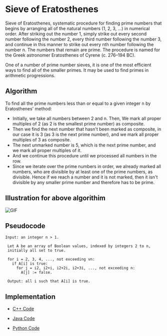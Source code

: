 # Sieve of Eratosthenes

Sieve of Eratosthenes, systematic procedure for finding prime numbers that begins by arranging all of the natural numbers (1, 2, 3, …) in numerical order. After striking out the number 1, simply strike out every second number following the number 2, every third number following the number 3, and continue in this manner to strike out every nth number following the number n. The numbers that remain are prime. The procedure is named for the Greek astronomer Eratosthenes of Cyrene (c. 276–194 BC).

One of a number of prime number sieves, it is one of the most efficient ways to find all of the smaller primes. It may be used to find primes in arithmetic progressions.


## Algorithm
To find all the prime numbers less than or equal to a given integer n by Eratosthenes' method:

- Initially, we take all numbers between 2 and n. Then, We mark all proper multiples of 2 (as 2 is the smallest prime number) as composite. 
- Then we find the next number that hasn't been marked as composite, in our case it is 3 (as 3 is the next prime number), and we mark all proper multiples of 3 as composite. 
- The next unmarked number is 5, which is the next prime number, and we mark all proper multiples of it.
- And we continue this procedure until we processed all numbers in the row.
- Since we iterate over the prime numbers in order, we already marked all numbers, who are divisible by at least one of the prime numbers, as divisible. Hence if we reach a number and it is not marked, then it isn't divisible by any smaller prime number and therefore has to be prime.

## Illustration for above algorithim
![GIF](https://camo.githubusercontent.com/7fc5b65934c2498fd50d20d8d8873f38802647c5/687474703a2f2f692e67697068792e636f6d2f336f3757544467625a50465847754d5151552e676966)


## Pseudocode
```
Input: an integer n > 1.
 
 Let A be an array of Boolean values, indexed by integers 2 to n,
 initially all set to true.
 
 for i = 2, 3, 4, ..., not exceeding vn:
   if A[i] is true:
     for j = i2, i2+i, i2+2i, i2+3i, ..., not exceeding n:
       A[j] := false.
 
 Output: all i such that A[i] is true.
```


## Implementation

*  [C++ Code](https://github.com/jainaman224/Algo_Ds_Notes/blob/master/Sieve_Of_Eratosthenes/Sieve_Of_Eratosthenes.cpp)

 
*  [Java Code](https://github.com/jainaman224/Algo_Ds_Notes/blob/master/Sieve_Of_Eratosthenes/Sieve_Of_Eratosthenes.java)

  
*  [Python Code](https://github.com/jainaman224/Algo_Ds_Notes/blob/master/Sieve_Of_Eratosthenes/Sieve_Of_Eratosthenes.py)

